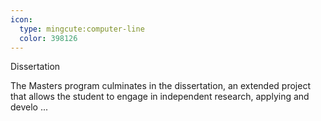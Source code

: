 ```yaml
---
icon:
  type: mingcute:computer-line
  color: 398126
---
```

Dissertation

The Masters program culminates in the dissertation, an extended project that allows the student to engage in independent research, applying and develo ... 
